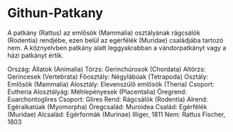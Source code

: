 # Githun-Patkany
A patkány (Rattus) az emlősök (Mammalia) osztályának rágcsálók (Rodentia) rendjébe, ezen belül az egérfélék (Muridae) családjába tartozó nem. A köznyelvben patkány alatt leggyakrabban a vándorpatkányt vagy a házi patkányt értik.

Ország:	Állatok (Animalia)
Törzs:	Gerinchúrosok (Chordata)
Altörzs:	Gerincesek (Vertebrata)
Főosztály:	Négylábúak (Tetrapoda)
Osztály:	Emlősök (Mammalia)
Alosztály:	Elevenszülő emlősök (Theria)
Csoport:	Eutheria
Alosztályág:	Méhlepényesek (Placentalia)
Öregrend:	Euarchontoglires
Csoport:	Glires
Rend:	Rágcsálók (Rodentia)
Alrend:	Egéralkatúak (Myomorpha)
Öregcsalád:	Muroidea
Család:	Egérfélék (Muridae)
Alcsalád:	Egérformák (Murinae)
Illiger, 1811
Nem:	Rattus
Fischer, 1803